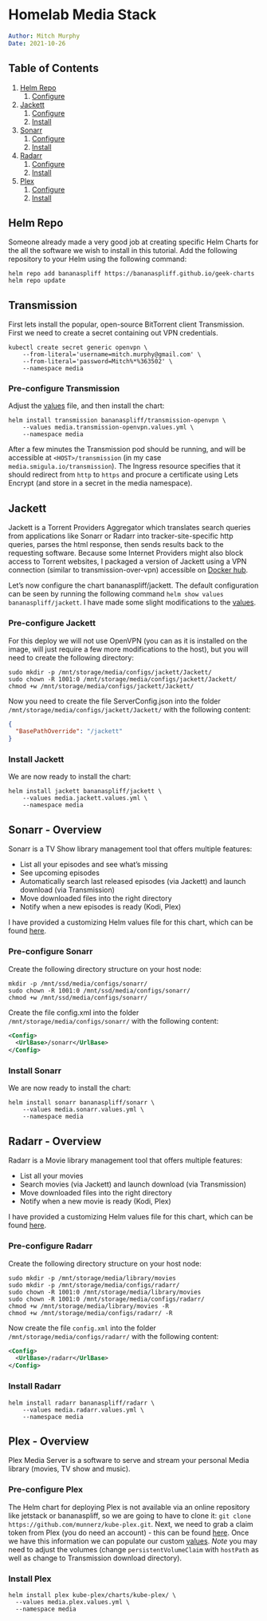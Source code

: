 # Homelab Media Stack

```yaml
Author: Mitch Murphy
Date: 2021-10-26
```

## Table of Contents

1. [Helm Repo](#helm-repo)  
    1. [Configure](#pre-configure-transmission)  
2. [Jackett](#jackett)  
    1. [Configure](#pre-configure-jackett)  
    2. [Install](#install-jackett)  
3. [Sonarr](#sonarr-overview)  
    1. [Configure](#pre-configure-sonarr)  
    2. [Install](#install-sonarr)  
4. [Radarr](#radarr-overview)  
    1. [Configure](#pre-configure-radarr)  
    2. [Install](#install-radarr)  
5. [Plex](#plex-overview)  
    1. [Configure](#pre-configure-plex)  
    2. [Install](#install-plex)  

## Helm Repo

Someone already made a very good job at creating specific Helm Charts for the all the software we wish to install in this tutorial. Add the following repository to your Helm using the following command:  

```shell
helm repo add bananaspliff https://bananaspliff.github.io/geek-charts
helm repo update
```

## Transmission

First lets install the popular, open-source BitTorrent client Transmission. First we need to create a secret containing out VPN credentials.  

```shell
kubectl create secret generic openvpn \
    --from-literal='username=mitch.murphy@gmail.com' \
    --from-literal='password=Mitch%*%363502' \
    --namespace media
```

### Pre-configure Transmission

Adjust the [values](media.transmission-openvpn.values.yml) file, and then install the chart:  

```shell
helm install transmission bananaspliff/transmission-openvpn \
    --values media.transmission-openvpn.values.yml \
    --namespace media
```

After a few minutes the Transmission pod should be running, and will be accessible at `<HOST>/transmission` (in my case `media.smigula.io/transmission`). The Ingress resource specifies that it should redirect from `http` to `https` and procure a certificate using Lets Encrypt (and store in a secret in the media namespace).

## Jackett

Jackett is a Torrent Providers Aggregator which translates search queries from applications like Sonarr or Radarr into tracker-site-specific http queries, parses the html response, then sends results back to the requesting software. Because some Internet Providers might also block access to Torrent websites, I packaged a version of Jackett using a VPN connection (similar to transmission-over-vpn) accessible on [Docker hub](https://hub.docker.com/repository/docker/smigula/jackett-ovpn).  

Let’s now configure the chart bananaspliff/jackett. The default configuration can be seen by running the following command `helm show values bananaspliff/jackett`. I have made some slight modifications to the [values](media.jackett.values.yml).  

### Pre-configure Jackett

For this deploy we will not use OpenVPN (you can as it is installed on the image, will just require a few more modifications to the host), but you will need to create the following directory:  

```shell
sudo mkdir -p /mnt/storage/media/configs/jackett/Jackett/
sudo chown -R 1001:0 /mnt/storage/media/configs/jackett/Jackett/
chmod +w /mnt/storage/media/configs/jackett/Jackett/
```

Now you need to create the file ServerConfig.json into the folder `/mnt/storage/media/configs/jackett/Jackett/` with the following content:

```json
{
  "BasePathOverride": "/jackett"
}
```

### Install Jackett

We are now ready to install the chart:  

```shell
helm install jackett bananaspliff/jackett \
    --values media.jackett.values.yml \
    --namespace media
```

## Sonarr - Overview

Sonarr is a TV Show library management tool that offers multiple features:

* List all your episodes and see what’s missing  
* See upcoming episodes  
* Automatically search last released episodes (via Jackett) and launch download (via Transmission)  
* Move downloaded files into the right directory  
* Notify when a new episodes is ready (Kodi, Plex)  

I have provided a customizing Helm values file for this chart, which can be found [here](media.sonarr.values.yml).  

### Pre-configure Sonarr  

Create the following directory structure on your host node:  

```shell
mkdir -p /mnt/ssd/media/configs/sonarr/
sudo chown -R 1001:0 /mnt/ssd/media/configs/sonarr/
chmod +w /mnt/ssd/media/configs/sonarr/
```

Create the file config.xml into the folder `/mnt/storage/media/configs/sonarr/` with the following content:  

```xml
<Config>
  <UrlBase>/sonarr</UrlBase>
</Config>
```

### Install Sonarr  

We are now ready to install the chart:  

```shell
helm install sonarr bananaspliff/sonarr \
    --values media.sonarr.values.yml \
    --namespace media
```

## Radarr - Overview

Radarr is a Movie library management tool that offers multiple features:  

* List all your movies  
* Search movies (via Jackett) and launch download (via Transmission)  
* Move downloaded files into the right directory  
* Notify when a new movie is ready (Kodi, Plex)  

I have provided a customizing Helm values file for this chart, which can be found [here](media.radarr.values.yml).  

### Pre-configure Radarr  

Create the following directory structure on your host node:  

```shell
sudo mkdir -p /mnt/storage/media/library/movies
sudo mkdir -p /mnt/storage/media/configs/radarr/
sudo chown -R 1001:0 /mnt/storage/media/library/movies
sudo chown -R 1001:0 /mnt/storage/media/configs/radarr/
chmod +w /mnt/storage/media/library/movies -R
chmod +w /mnt/storage/media/configs/radarr/ -R
```

Now create the file `config.xml` into the folder `/mnt/storage/media/configs/radarr/` with the following content:  

```xml
<Config>
  <UrlBase>/radarr</UrlBase>
</Config>
```

### Install Radarr

```shell
helm install radarr bananaspliff/radarr \
    --values media.radarr.values.yml \
    --namespace media
```

## Plex - Overview

Plex Media Server is a software to serve and stream your personal Media library (movies, TV show and music). 

### Pre-configure Plex

The Helm chart for deploying Plex is not available via an online repository like jetstack or bananaspliff, so we are going to have to clone it: `git clone https://github.com/munnerz/kube-plex.git`. Next, we need to grab a claim token from Plex (you do need an account) - this can be found [here](https://plex.tv/claim). Once we have this information we can populate our custom [values](media.plex.values.yml). _Note_ you may need to adjust the volumes (change `persistentVolumeClaim` with `hostPath` as well as change to Transmission download directory).  

### Install Plex

```shell
helm install plex kube-plex/charts/kube-plex/ \
  --values media.plex.values.yml \
  --namespace media
```

